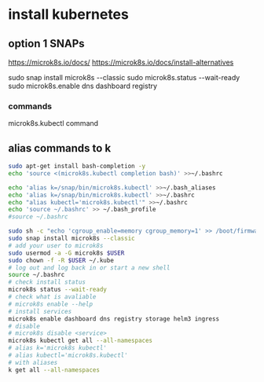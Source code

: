 # install kubernetes

## option 1 SNAPs
  https://microk8s.io/docs/
  https://microk8s.io/docs/install-alternatives
  <!-- Raspberry Pi/ARM
  Running MicroK8s on some ARM hardware may run into difficulties because cgroups (required!) are not enabled by default. This can be remedied on the Rasberry Pi by editing the boot parameters: 
  https://askubuntu.com/questions/1189480/raspberry-pi-4-ubuntu-19-10-cannot-enable-cgroup-memory-at-boostrap
  
  # old
  echo 'cgroup_enable=memory cgroup_memory=1' >> /boot/firmware/cmdline.txt
  sudo sh -c "echo 'cgroup_enable=memory cgroup_memory=1' >> /boot/firmware/cmdline.txt"
  reboot to take effect
  sudo reboot
  # check with
  cat /proc/cmdline
  if it doesn't work the first time make sure your arguments are all on one line and reboot again.
   --> 
  sudo snap install microk8s --classic
  sudo microk8s.status --wait-ready
  sudo microk8s.enable dns dashboard registry

  ### commands

  microk8s.kubectl command

  ## alias commands to k
  ```bash
  sudo apt-get install bash-completion -y
  echo 'source <(microk8s.kubectl completion bash)' >>~/.bashrc

  echo 'alias k=/snap/bin/microk8s.kubectl' >>~/.bash_aliases
  echo 'alias k=/snap/bin/microk8s.kubectl' >>~/.bashrc
  echo "alias kubectl='microk8s.kubectl'" >>~/.bashrc
  echo 'source ~/.bashrc' >> ~/.bash_profile
  #source ~/.bashrc
  ```
  ```bash
  sudo sh -c "echo 'cgroup_enable=memory cgroup_memory=1' >> /boot/firmware/cmdline.txt"
  sudo snap install microk8s --classic
  # add your user to microk8s
  sudo usermod -a -G microk8s $USER
  sudo chown -f -R $USER ~/.kube
  # log out and log back in or start a new shell
  source ~/.bashrc
  # check install status
  microk8s status --wait-ready
  # check what is avaliable
  # microk8s enable --help
  # install services
  microk8s enable dashboard dns registry storage helm3 ingress
  # disable
  # microk8s disable <service>
  microk8s kubectl get all --all-namespaces
  # alias k='microk8s kubectl'
  # alias kubectl='microk8s.kubectl'
  # with aliases
  k get all --all-namespaces
  ```